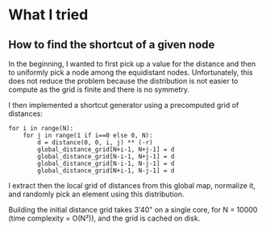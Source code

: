 # What I tried

## How to find the shortcut of a given node

In the beginning, I wanted to first pick up a value for the distance and then to
uniformly pick a node among the equidistant nodes. Unfortunately, this does not
reduce the problem because the distribution is not easier to compute as the grid
is finite and there is no symmetry.

I then implemented a shortcut generator using a precomputed grid of distances:

    for i in range(N):
        for j in range(1 if i==0 else 0, N):
            d = distance(0, 0, i, j) ** (-r)
            global_distance_grid[N+i-1, N+j-1] = d
            global_distance_grid[N-i-1, N+j-1] = d
            global_distance_grid[N-i-1, N-j-1] = d
            global_distance_grid[N+i-1, N-j-1] = d

I extract then the local grid of distances from this global map, normalize it,
and randomly pick an element using this distribution.

Building the initial distance grid takes 3'40" on a single core, for N = 10000
(time complexity = O(N²)), and the grid is cached on disk.
